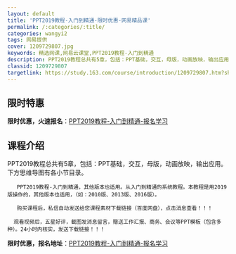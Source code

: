 ```yaml
---
layout: default
title: 'PPT2019教程-入门到精通-限时优惠-网易精品课'
permalink: /:categories/:title/
categories: wangyi2
tags: 网易提供
cover: 1209729807.jpg
keywords: 精选网课,网易云课堂,PPT2019教程-入门到精通
description: PPT2019教程总共有5章，包括：PPT基础，交互，母版，动画放映，输出应用。下方思维导图有各小节目录。PPT2019
classid: 1209729807
targetlink: https://study.163.com/course/introduction/1209729807.htm?share=1&shareId=1025206652&utm_campaign=share&utm_medium=iphoneShare&utm_source=&utm_u=1025206652
---
```


## 限时特惠

**限时优惠，火速报名**：[PPT2019教程-入门到精通-报名学习](https://study.163.com/course/introduction/1209729807.htm?share=1&shareId=1025206652&utm_campaign=share&utm_medium=iphoneShare&utm_source=&utm_u=1025206652)

## 课程介绍

PPT2019教程总共有5章，包括：PPT基础，交互，母版，动画放映，输出应用。下方思维导图有各小节目录。

       PPT2019教程-入门到精通，其他版本也适用。从入门到精通的系统教程。本教程是用2019版操作的，其他版本也适用，（如：2010版、2013版、2016版）。

       购买课程后，私信自动发送给您课程素材下载链接（百度网盘），点击消息查看！！！

      观看视频后，五星好评，截图发消息留言，赠送工作汇报、商务、会议等PPT模板（包含多种）。24小时内核实，发送下载链接！！！

**限时优惠，报名地址**：[PPT2019教程-入门到精通-报名学习](https://study.163.com/course/introduction/1209729807.htm?share=1&shareId=1025206652&utm_campaign=share&utm_medium=iphoneShare&utm_source=&utm_u=1025206652)

